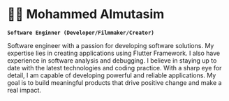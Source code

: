 # 🏄‍♂️ Mohammed Almutasim

**`Software Enginner (Developer/Filmmaker/Creator)`**

Software engineer with a passion for developing software solutions. My expertise lies in creating applications using Flutter Framework. I also have experience in software analysis and debugging. I believe in staying up to date with the latest technologies and coding practice. With a sharp eye for detail, I am capable of developing powerful and reliable applications. My goal is to build meaningful products that drive positive change and make a real impact.
